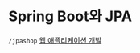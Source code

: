 # Spring Boot와 JPA

`/jpashop`
[웹 애플리케이션 개발](https://github.com/jmxx219/SpringJPA/blob/main/jpashop/README.md)